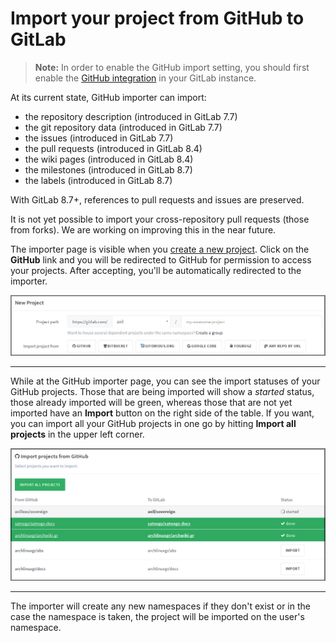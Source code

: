 # Import your project from GitHub to GitLab

>**Note:**
In order to enable the GitHub import setting, you should first
enable the [GitHub integration][gh-import] in your GitLab instance.

At its current state, GitHub importer can import:

- the repository description (introduced in GitLab 7.7)
- the git repository data (introduced in GitLab 7.7)
- the issues (introduced in GitLab 7.7)
- the pull requests (introduced in GitLab 8.4)
- the wiki pages (introduced in GitLab 8.4)
- the milestones (introduced in GitLab 8.7)
- the labels (introduced in GitLab 8.7)

With GitLab 8.7+, references to pull requests and issues are preserved.

It is not yet possible to import your cross-repository pull requests (those from
forks). We are working on improving this in the near future.

The importer page is visible when you [create a new project][new-project].
Click on the **GitHub** link and you will be redirected to GitHub for
permission to access your projects. After accepting, you'll be automatically
redirected to the importer.

![New project page on GitLab](img/import_projects_from_github_new_project_page.png)

---

While at the GitHub importer page, you can see the import statuses of your
GitHub projects. Those that are being imported will show a _started_ status,
those already imported will be green, whereas those that are not yet imported
have an **Import** button on the right side of the table. If you want, you can
import all your GitHub projects in one go by hitting **Import all projects**
in the upper left corner.

![GitHub importer page](img/import_projects_from_github_importer.png)

---

The importer will create any new namespaces if they don't exist or in the
case the namespace is taken, the project will be imported on the user's
namespace.

[gh-import]: ../../integration/github.md "GitHub integration"
[ee-gh]: http://doc.gitlab.com/ee/integration/github.html "GitHub integration for GitLab EE"
[new-project]: ../../gitlab-basics/create-project.md "How to create a new project in GitLab"
